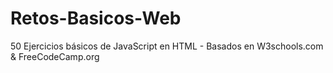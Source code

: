 # Retos-Basicos-Web
50 Ejercicios básicos de JavaScript en HTML - Basados en W3schools.com &amp; FreeCodeCamp.org
